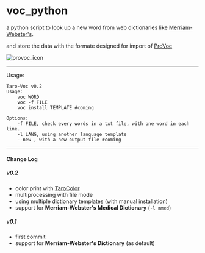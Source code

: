 # voc_python
a python script to look up a new word from web dictionaries like [Merriam-Webster's](http://merriam-webster.com/).

and store the data with the formate designed for import of [ProVoc](http://www.arizona-software.ch/provoc/)

![provoc_icon](http://www.arizona-software.ch/provoc/images/provoc-icon.jpg)

---
Usage:
```
Taro-Voc v0.2
Usage:
    voc WORD
    voc -f FILE
    voc install TEMPLATE #coming

Options:
    -f FILE, check every words in a txt file, with one word in each line.
    -l LANG, using another language template
    --new , with a new output file #coming

```

---

#### Change Log

##### v0.2
- color print with [TaroColor](https://github.com/ZaneMuir/Taro-Color)
- multiprocessing with file mode
- using multiple dictionary templates (with manual installation)
- support for **Merriam-Webster's Medical Dictionary** (```-l mmed```)

##### v0.1
- first commit
- support for **Merriam-Webster's Dictionary** (as default)
